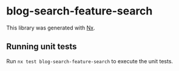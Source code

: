 # blog-search-feature-search

This library was generated with [Nx](https://nx.dev).

## Running unit tests

Run `nx test blog-search-feature-search` to execute the unit tests.
